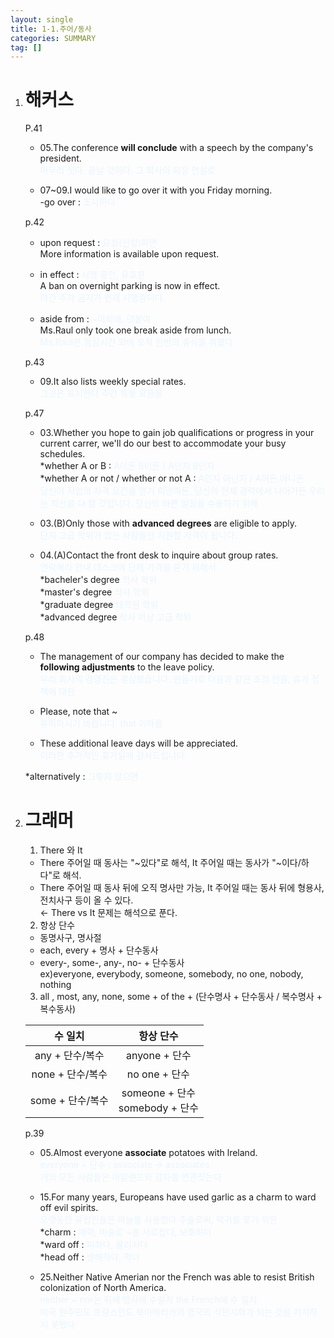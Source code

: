 ```yaml
---
layout: single
title: 1-1.주어/동사
categories: SUMMARY
tag: []
---
```


1. # 해커스

   P.41  
   - 05.The conference __will conclude__ with a speech by the company's president.   
   <span style="color:#E8F5FF">마무리 짓다. 끝날 것이다. 그 회사의 회장 연설로</span>

   - 07~09.I would like to go over it with you Friday morning.   
   -go over : <span style="color:#E8F5FF">조사하다</span>

   p.42   
   - upon request : <span style="color:#E8F5FF">요청(신청)하면</span>   
   More information is available upon request.   
   
   - in effect : <span style="color:#E8F5FF">시행 중인, 유효한</span>   
   A ban on overnight parking is now in effect.   
   <span style="color:#E8F5FF">야간 주차 금지가 현재 시행중이다</span>   
   
   - aside from : <span style="color:#E8F5FF">~이외에, 덧붙여</span>   
   Ms.Raul only took one break aside from lunch.   
   <span style="color:#E8F5FF">Ms.Raul은 점심시간 외에 오직 한번의 휴식을 취했다</span>   

   p.43   
   - 09.It also lists weekly special rates.   
   <span style="color:#E8F5FF">그것은 표시한다 주간 특별 요금을</span>

   p.47   
   - 03.Whether you hope to gain job qualifications or progress in your current carrer, we'll do our best to accommodate your busy schedules.   
   *whether A or B : <span style="color:#E8F5FF">A이든 B이든 / A인지 B인지</span>   
   *whether A or not / whether or not A : <span style="color:#E8F5FF">A인지 아닌지 / A이든 아니든</span>   
   <span style="color:#E8F5FF">당신이 직업의 자격 요건을 얻기 희망하든, 당신의 현재 경력에서 나아가든 우리는 최선을 다 할 것입니다. 당신의 바쁜 일정을 수용하기 위해 </span>   

   - 03.(B)Only those with __advanced degrees__ are eligible to apply.   
   <span style="color:#E8F5FF">단지 고급 학위가 있는 사람들만 지원할 자격이 됩니다.</span>   

   - 04.(A)Contact the front desk to inquire about group rates.   
   <span style="color:#E8F5FF"> 연락해라 안내 데스크에 단체 가격을 묻기 위해서</span>   
   *bacheler's degree <span style="color:#E8F5FF">학사 학위</span>   
   *master's degree <span style="color:#E8F5FF">석사 학위</span>   
   *graduate degree <span style="color:#E8F5FF">대학원 학위</span>   
   *advanced degree <span style="color:#E8F5FF">학사 이상 고급 학위</span>   

   p.48   
   - The management of our company has decided to make the __following adjustments__ to the leave policy.   
   <span style="color:#E8F5FF">우리 회사의 경영진은 결심했습니다. 만들기로 다음과 같은 조정 안을, 휴가 정책에 대한</span>   

   - Please, note that ~    
   <span style="color:#E8F5FF">유의하시기 바랍니다. that 이하를</span>   

   - These additional leave days will be appreciated.   
   <span style="color:#E8F5FF">이러한 추가적인 휴가일에 감사드립니다.</span>   

   *alternatively : <span style="color:#E8F5FF">그렇지 않으면</span>

1. # 그래머

   1. There 와 It   
   - There 주어일 때 동사는 "~있다"로 해석, It 주어일 때는 동사가 "~이다/하다"로 해석.   
   - There 주어일 때 동사 뒤에 오직 명사만 가능, It 주어일 때는 동사 뒤에 형용사, 전치사구 등이 올 수 있다.   
   ← There vs It 문제는 해석으로 푼다.   
   
   2. 항상 단수   
   - 동명사구, 명사절   
   - each, every + 명사 + 단수동사   
   - every-, some-, any-, no- + 단수동사   
   ex)everyone, everybody, someone, somebody, no one, nobody, nothing   

   3. all , most, any, none, some + of the + (단수명사 + 단수동사 / 복수명사 + 복수동사)   

   |     수 일치     |  항상 단수    |
   |:---------------:|:------------:|
   | any + 단수/복수 | anyone + 단수 |
   |none + 단수/복수 | no one + 단수 |
   |some + 단수/복수 | someone + 단수<br>somebody + 단수|

   p.39   
   - 05.Almost everyone __associate__ potatoes with lreland.   
   <span style="color:#E8F5FF">everyone + 단수 : associate → associates</span>   
   <span style="color:#E8F5FF">거의 모든 사람들은 아일랜드와 감자를 연관짓는다</span>

   - 15.For many years, Europeans have used garlic as a charm to ward off evil spirits.   
   <span style="color:#E8F5FF">오랫동안 유럽인들은 마늘을 사용했다 주술로써, 악귀를 쫓기 위한</span>   
   *charm : <span style="color:#E8F5FF">매력, 마술로 ~을 사로잡다, 보호하다</span>   
   *ward off : <span style="color:#E8F5FF">피하다, 물리치다</span>   
   *head off : <span style="color:#E8F5FF">방해하다, 막다</span>   

   - 25.Neither Native Amerian nor the French was able to resist British colonization of North America.   
   <span style="color:#E8F5FF">neither ~ nor는 뒤에 명사에 수일치 the French에 수 일치.</span>   
   <span style="color:#E8F5FF">미국 원주민도 프랑스인도 북아메리카의 영국의 식민지화가 되는 것을 저지하지 못했다</span>   


   


